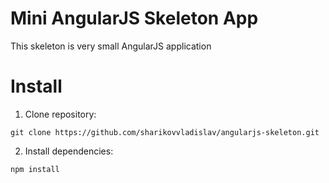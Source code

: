 Mini AngularJS Skeleton App
===

This skeleton is very small AngularJS application

Install
===
1. Clone repository:
```
git clone https://github.com/sharikovvladislav/angularjs-skeleton.git
```
2. Install dependencies:

```
npm install
```